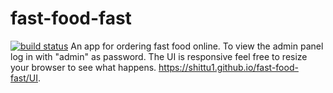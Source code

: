 # fast-food-fast
[![build status](https://travis-ci.org/Shittu1/fast-food-fast.svg?branch=develop)](https://travis-ci.org/Shittu1/fast-food-fast)
An app for ordering fast food online.
To view the admin panel log in with "admin" as password.
The UI is responsive feel free to resize your browser to see what happens.
https://shittu1.github.io/fast-food-fast/UI.


